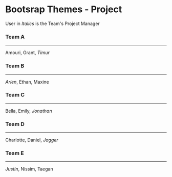 # Bootsrap Themes - Project
User in _Italics_ is the Team's Project Manager

### Team A
---
Amouri, Grant, _Timur_

### Team B
---
_Arlen_, Ethan, Maxine

### Team C
---
Bella, Emily, _Jonathan_

### Team D
---
Charlotte, Daniel, _Jagger_

### Team E
---
_Justin_, Nissim, Taegan

